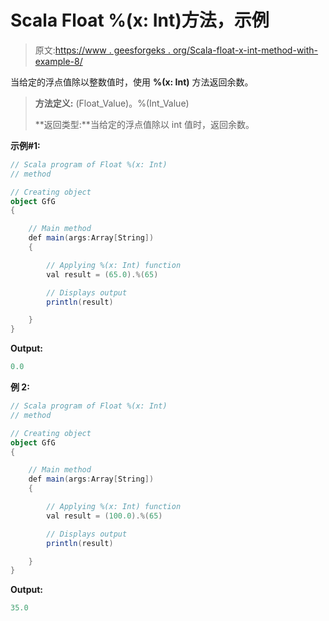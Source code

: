 # Scala Float %(x: Int)方法，示例

> 原文:[https://www . geesforgeks . org/Scala-float-x-int-method-with-example-8/](https://www.geeksforgeeks.org/scala-float-x-int-method-with-example-8/)

当给定的浮点值除以整数值时，使用 **%(x: Int)** 方法返回余数。

> **方法定义:** (Float_Value)。%(Int_Value)
> 
> **返回类型:**当给定的浮点值除以 int 值时，返回余数。

**示例#1:**

```scala
// Scala program of Float %(x: Int)
// method

// Creating object
object GfG
{ 

    // Main method
    def main(args:Array[String])
    {

        // Applying %(x: Int) function
        val result = (65.0).%(65)

        // Displays output
        println(result)

    }
} 
```

**Output:**

```scala
0.0

```

**例 2:**

```scala
// Scala program of Float %(x: Int)
// method

// Creating object
object GfG
{ 

    // Main method
    def main(args:Array[String])
    {

        // Applying %(x: Int) function
        val result = (100.0).%(65)

        // Displays output
        println(result)

    }
} 
```

**Output:**

```scala
35.0

```